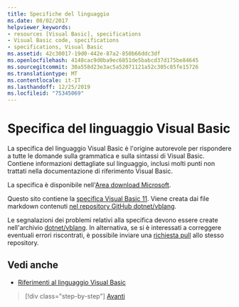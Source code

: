 ```yaml
---
title: Specifiche del linguaggio
ms.date: 08/02/2017
helpviewer_keywords:
- resources [Visual Basic], specifications
- Visual Basic code, specifications
- specifications, Visual Basic
ms.assetid: 42c30017-19d0-442e-87a2-850b66ddc3df
ms.openlocfilehash: 4148cac9d0ba9ec6851de5babcd37d175be84645
ms.sourcegitcommit: 30a558d23e3ac5a52071121a52c305c85fe15726
ms.translationtype: MT
ms.contentlocale: it-IT
ms.lasthandoff: 12/25/2019
ms.locfileid: "75345069"
---
```

# <a name="visual-basic-language-specification"></a>Specifica del linguaggio Visual Basic

La specifica del linguaggio Visual Basic è l'origine autorevole per rispondere a tutte le domande sulla grammatica e sulla sintassi di Visual Basic. Contiene informazioni dettagliate sul linguaggio, inclusi molti punti non trattati nella documentazione di riferimento Visual Basic.  
  
La specifica è disponibile nell'[Area download Microsoft](https://go.microsoft.com/fwlink/?LinkId=188623).  
  
Questo sito contiene la [specifica Visual Basic 11](../../../../_vblang/spec/introduction.md). Viene creata dai file markdown contenuti [nel repository GitHub dotnet/vblang](https://github.com/dotnet/vblang/blob/master/spec/README.md).

Le segnalazioni dei problemi relativi alla specifica devono essere create nell'archivio [dotnet/vblang](https://github.com/dotnet/vblang/issues). In alternativa, se si è interessati a correggere eventuali errori riscontrati, è possibile inviare una [richiesta pull](https://github.com/dotnet/vblang/pulls) allo stesso repository.

## <a name="see-also"></a>Vedi anche

- [Riferimenti al linguaggio Visual Basic](../../../visual-basic/language-reference/index.md)

>[!div class="step-by-step"]
>[Avanti](../../../../_vblang/spec/introduction.md)
